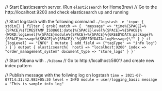 // Start Elasticsearch server. (Run `elasticsearch` for HomeBrew)
// Go to the http://localhost:9200 and check elasticsearch up and running

// Start logstash with the following command
`./logstash -e 'input { stdin{} } filter { grok{ match => {  "message" => "time%{SPACE}=%{SPACE}%{TIMESTAMP_ISO8601:date}%{SPACE}level%{SPACE}=%{SPACE}%{WORD:logLevel}%{SPACE}module%{SPACE}=%{SPACE}%{GREEDYDATA:package}%{SPACE}message%{SPACE}=%{SPACE}\"%{GREEDYDATA:logMessage}\"" } } if [logLevel] == "INFO" { mutate { add_field => {"tagType" => "info log"} } } } output { elasticsearch{  hosts => "localhost:9200" index => "order_management_system" document_type => "store_logs" } }'`

// Start Kibana with `./kibana`
// Go to http://localhost:5601/ and create new index pattern

// Publish message with the follwing log on logstash
`time = 2021-07-07T14:31:42.982+05:30 level = INFO module = user/logging_basic message = "This is sample info log"`
